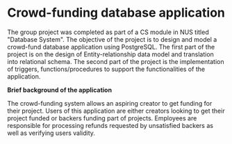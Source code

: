 Crowd-funding database application
================================

The group project was completed as part of a CS module in NUS titled "Database System".
The objective of the project is to design and model a crowd-fund database application using PostgreSQL.
The first part of the project is on the design of Entity-relationship data model and translation into relational schema.
The second part of the project is the implementation of triggers, functions/procedures to support the functionalities of the application.

**Brief background of the application**

The crowd-funding system allows an aspiring creator to get funding for their project.
Users of this application are either creators looking to get their project funded or backers funding part of projects.
Employees are responsible for processing refunds requested by unsatisfied backers as well as verifying users validity. 

